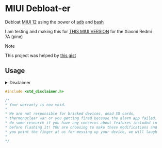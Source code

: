 # MIUI Debloat-er
Debloat [MIUI 12](https://en.miui.com/v12_5) using the power of [adb](https://developer.android.com/tools/adb) and [bash](https://en.wikipedia.org/wiki/Bash_(Unix_shell))

I am testing and making this for [THIS MIUI VERSION](https://xiaomifirmwareupdater.com/miui/pine/stable/V12.5.3.0.QCMEUXM/) for the Xiaomi Redmi 7A (pine)

> [!NOTE]
> This project was helped by [this gist](https://gist.github.com/Biswa96/81fe477079fa5279f7cfd7b98d5519c7)

## Usage

<details>
<summary>Disclaimer<summary>
  
```CPP
#include <std_disclaimer.h>

/*
* Your warranty is now void.
*
* We are not responsible for bricked devices, dead SD cards,
* thermonuclear war or you getting fired because the alarm app failed. Please
* do some research if you have any concerns about features included in this ROM
* before flashing it! YOU are choosing to make these modifications and if
* you point the finger at us for messing up your device, we will laugh at you. Hard & a lot.
*
*/
```

</details>
